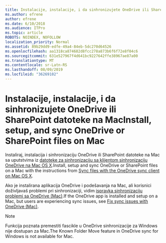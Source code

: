 ```yaml
---
title: Instalacije, instalacije, i da sinhronizujete OneDrive ili SharePoint datoteke na Mac
ms.author: efrene
author: efrene
ms.date: 6/10/2018
ms.audience: ITPro
ms.topic: article
ROBOTS: NOINDEX, NOFOLLOW
localization_priority: Normal
ms.assetid: 89b29dd9-edfe-49a4-84eb-5dc270d64526
ms.openlocfilehash: aa1318ca874682d8fcc278a873b6f6f72e8f04c6
ms.sourcegitcommit: 631e527967f4d641bc9227642ffe38967ae87a00
ms.translationtype: MT
ms.contentlocale: sr-Latn-RS
ms.lasthandoff: 08/09/2019
ms.locfileid: "36269102"
---
```

# <a name="install-setup-and-sync-onedrive-or-sharepoint-files-on-mac"></a><span data-ttu-id="85376-102">Instalacije, instalacije, i da sinhronizujete OneDrive ili SharePoint datoteke na Mac</span><span class="sxs-lookup"><span data-stu-id="85376-102">Install, setup, and sync OneDrive or SharePoint files on Mac</span></span> 

<span data-ttu-id="85376-103">Instaliraj, instalacija i sinhronizaciju OneDrive ili SharePoint datoteke na Mac sa uputstvima iz [datoteke za sinhronizaciju sa klijentom sinhronizaciju OneDrive na Mac OS X](https://support.office.com/article/sync-files-with-the-onedrive-sync-client-on-mac-os-x-d11b9f29-00bb-4172-be39-997da46f913f).</span><span class="sxs-lookup"><span data-stu-id="85376-103">Install, setup and sync OneDrive or SharePoint files on a Mac with the instructions from [Sync files with the OneDrive sync client on Mac OS X](https://support.office.com/article/sync-files-with-the-onedrive-sync-client-on-mac-os-x-d11b9f29-00bb-4172-be39-997da46f913f).</span></span>

<span data-ttu-id="85376-104">Ako je instalirana aplikacija OneDrive i podešavanja na Mac, ali korisnici doživljavaš problemi pri sinhronizaciji, vidim [ispravka sinhronizaciju problemi sa OneDrive (Mac)](https://support.office.com/article/fix-onedrive-sync-problems-on-a-mac-af3012d7-13ec-4ac9-bbb1-ebcd2a0cd756?ui=en-US&amp;rs=en-US&amp;ad=US).</span><span class="sxs-lookup"><span data-stu-id="85376-104">If the OneDrive app is installed and setup on a Mac, but users are experiencing sync issues, see [Fix sync issues with OneDrive (Mac)](https://support.office.com/article/fix-onedrive-sync-problems-on-a-mac-af3012d7-13ec-4ac9-bbb1-ebcd2a0cd756?ui=en-US&amp;rs=en-US&amp;ad=US).</span></span>

> [!NOTE]
> <span data-ttu-id="85376-105">Funkcija poznata premestiti fascikle u OneDrive sinhronizacije za Windows nije dostupan za Mac.</span><span class="sxs-lookup"><span data-stu-id="85376-105">The Known Folder Move feature in OneDrive sync for Windows is not available for Mac.</span></span>




